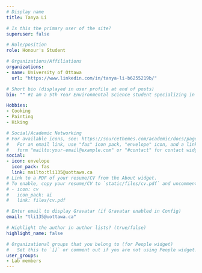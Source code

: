 ```yaml
---
# Display name
title: Tanya Li

# Is this the primary user of the site?
superuser: false

# Role/position
role: Honour's Student

# Organizations/Affiliations
organizations:
- name: University of Ottawa
  url: "https://www.linkedin.com/in/tanya-li-b6255219b/"

# Short bio (displayed in user profile at end of posts)
bio: "" #I am a 5th Year Environmental Science student specializing in Environmental Ecotoxicology and Geochemistry.

Hobbies:
- Cooking
- Painting
- Hiking

# Social/Academic Networking
# For available icons, see: https://sourcethemes.com/academic/docs/page-builder/#icons
#   For an email link, use "fas" icon pack, "envelope" icon, and a link in the
#   form "mailto:your-email@example.com" or "#contact" for contact widget.
social:
- icon: envelope
  icon_pack: fas
  link: mailto:tli135@uottawa.ca
# Link to a PDF of your resume/CV from the About widget.
# To enable, copy your resume/CV to `static/files/cv.pdf` and uncomment the lines below.
# - icon: cv
#   icon_pack: ai
#   link: files/cv.pdf

# Enter email to display Gravatar (if Gravatar enabled in Config)
email: "tli135@uottawa.ca"

# Highlight the author in author lists? (true/false)
highlight_name: false

# Organizational groups that you belong to (for People widget)
#   Set this to `[]` or comment out if you are not using People widget.
user_groups:
- Lab members
---
```

